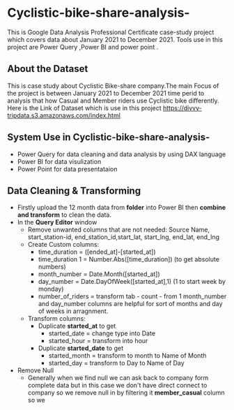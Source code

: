 # Cyclistic-bike-share-analysis-
This is  Google Data Analysis Professional Certificate case-study project which covers data about January 2021 to December 2021. Tools use in this project are Power Query ,Power BI and power point .
## About the Dataset
This is case study about Cyclistic Bike-share company.The main Focus of the project is between January 2021 to December 2021 time perid to analysis that how Casual and Member riders use Cyclistic bike differently. 
Here is the Link of Dataset which is use in this project https://divvy-tripdata.s3.amazonaws.com/index.html
## System Use in Cyclistic-bike-share-analysis-
* Power Query for data cleaning and data analysis by using DAX language
* Power BI for data visulization
* Power Point for data presentataion
## Data Cleaning & Transforming
* Firstly upload the 12 month data from **folder** into Power BI then **combine and transform** to clean the data.
* In the  **Query Editor** window
  * Remove unwanted columns that are not needed: Source Name, start_station-id, end_station_id,start_lat, start_lng, end_lat, end_lng
  * Create Custom columns:
    * time_duration = ([ended_at]-[started_at])
    * time_duration 1 = Number.Abs([time_duration])  (to get absolute numbers)
    * month_number = Date.Month([started_at])
    * day_number = Date.DayOfWeek([started_at],1)    (1 to start week by monday)
    * number_of_riders = transform tab - count - from 1
  month_number and day_number columns  are helpful for sort of months and day of weeks in arragnment.
  * Transform columns: 
    * Duplicate **started_at** to get
      * started_date = change type into Date
      * started_hour = transform into hour
    * Duplicate **started_date** to get
      * started_month = transform to month to Name of Month
      * started_day =  transform to Day to Name of Day
 * Remove Null 
   * Generally when we find null we can ask back to company form complete data but in this case we don't have direct connect to company so we remove null in by filtering it **member_casual** column so we 
  
